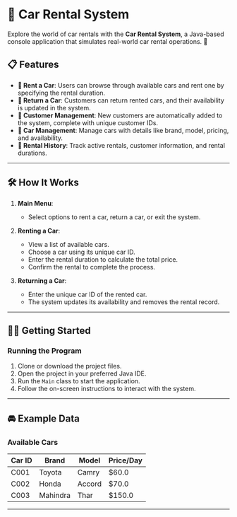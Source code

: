 # 🚗 Car Rental System

Explore the world of car rentals with the **Car Rental System**, a Java-based console application that simulates real-world car rental operations. 🌟

## 📋 Features

- **🚀 Rent a Car**: Users can browse through available cars and rent one by specifying the rental duration.
- **🔁 Return a Car**: Customers can return rented cars, and their availability is updated in the system.
- **👥 Customer Management**: New customers are automatically added to the system, complete with unique customer IDs.
- **🚗 Car Management**: Manage cars with details like brand, model, pricing, and availability.
- **📝 Rental History**: Track active rentals, customer information, and rental durations.

---

## 🛠️ How It Works

1. **Main Menu**:  
   - Select options to rent a car, return a car, or exit the system.

2. **Renting a Car**:  
   - View a list of available cars.  
   - Choose a car using its unique car ID.  
   - Enter the rental duration to calculate the total price.  
   - Confirm the rental to complete the process.

3. **Returning a Car**:  
   - Enter the unique car ID of the rented car.  
   - The system updates its availability and removes the rental record.

---

## 👨‍💻 Getting Started

### Running the Program
1. Clone or download the project files.
2. Open the project in your preferred Java IDE.
3. Run the `Main` class to start the application.
4. Follow the on-screen instructions to interact with the system.

---

## 🚘 Example Data

### Available Cars
| Car ID | Brand      | Model     | Price/Day |
|--------|------------|-----------|-----------|
| C001   | Toyota     | Camry     | $60.0     |
| C002   | Honda      | Accord    | $70.0     |
| C003   | Mahindra   | Thar      | $150.0    |

---




